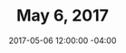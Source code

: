 ---
title: May 6, 2017
date: 2017-05-06 12:00:00 -04:00
Caller:
  Name: TBA
Band:
  Name: Band O' Goshen (Goshen, IN)
---